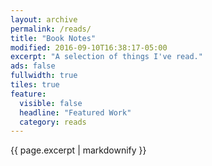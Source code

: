 ```yaml
---
layout: archive
permalink: /reads/
title: "Book Notes"
modified: 2016-09-10T16:38:17-05:00
excerpt: "A selection of things I've read."
ads: false
fullwidth: true
tiles: true
feature:
  visible: false
  headline: "Featured Work"
  category: reads
---
```


{{ page.excerpt | markdownify }}
